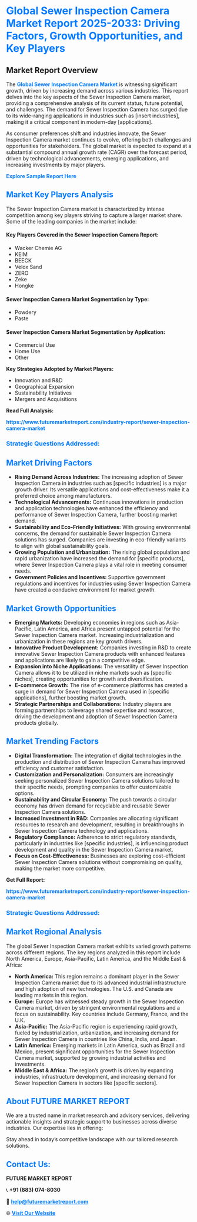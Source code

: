 <h1 style="color: #007BFF;">Global Sewer Inspection Camera Market Report 2025-2033: Driving Factors, Growth Opportunities, and Key Players</h1>

<section id="overview">
<h2>Market Report Overview</h2>
<p>The <a href="https://www.futuremarketreport.com/industry-report/sewer-inspection-camera-market" style="color: #007BFF; text-decoration: none;"><strong>Global Sewer Inspection Camera Market</strong></a> is witnessing significant growth, driven by increasing demand across various industries. This report delves into the key aspects of the Sewer Inspection Camera market, providing a comprehensive analysis of its current status, future potential, and challenges. The demand for Sewer Inspection Camera has surged due to its wide-ranging applications in industries such as [insert industries], making it a critical component in modern-day [applications].</p>
<p>As consumer preferences shift and industries innovate, the Sewer Inspection Camera market continues to evolve, offering both challenges and opportunities for stakeholders. The global market is expected to expand at a substantial compound annual growth rate (CAGR) over the forecast period, driven by technological advancements, emerging applications, and increasing investments by major players.</p>
</section>

<section id="overview">
<p><a href="https://www.futuremarketreport.com/request-sample/reportId=35079" style="color: #007BFF; text-decoration: none;"><strong>Explore Sample Report Here</strong></a></p>
</section>

<section id="key-players">
<h2 style="color: #007BFF;">Market Key Players Analysis</h2>
<p>The Sewer Inspection Camera market is characterized by intense competition among key players striving to capture a larger market share. Some of the leading companies in the market include:</p>
<h4>Key Players Covered in the Sewer Inspection Camera Report:</h4>
<ul><li>Wacker Chemie AG</li><li>KEIM</li><li>BEECK</li><li>Velox Sand</li><li>ZERO</li><li>Zeke</li><li>Hongke</li></ul>
<h4>Sewer Inspection Camera Market Segmentation by Type:</h4>
<ul><li>Powdery</li><li>Paste</li></ul>

<h4>Sewer Inspection Camera Market Segmentation by Application:</h4>
<ul><li>Commercial Use</li><li>Home Use</li><li>Other</li></ul>
<p><strong>Key Strategies Adopted by Market Players:</strong></p>
<ul>
<li>Innovation and R&D</li>
<li>Geographical Expansion</li>
<li>Sustainability Initiatives</li>
<li>Mergers and Acquisitions</li>
</ul>
</section>

<section>
<p><strong>Read Full Analysis: </strong></p><a href="https://www.futuremarketreport.com/industry-report/sewer-inspection-camera-market" style="color: #007BFF; text-decoration: none;"><strong>https://www.futuremarketreport.com/industry-report/sewer-inspection-camera-market</strong></a>
<h3 style="color: #007BFF;">Strategic Questions Addressed:</h3>
</section>

<section id="driving-factors">
<h2 style="color: #007BFF;">Market Driving Factors</h2>
<ul>
<li><strong>Rising Demand Across Industries:</strong> The increasing adoption of Sewer Inspection Camera in industries such as [specific industries] is a major growth driver. Its versatile applications and cost-effectiveness make it a preferred choice among manufacturers.</li>
<li><strong>Technological Advancements:</strong> Continuous innovations in production and application technologies have enhanced the efficiency and performance of Sewer Inspection Camera, further boosting market demand.</li>
<li><strong>Sustainability and Eco-Friendly Initiatives:</strong> With growing environmental concerns, the demand for sustainable Sewer Inspection Camera solutions has surged. Companies are investing in eco-friendly variants to align with global sustainability goals.</li>
<li><strong>Growing Population and Urbanization:</strong> The rising global population and rapid urbanization have increased the demand for [specific products], where Sewer Inspection Camera plays a vital role in meeting consumer needs.</li>
<li><strong>Government Policies and Incentives:</strong> Supportive government regulations and incentives for industries using Sewer Inspection Camera have created a conducive environment for market growth.</li>
</ul>
</section>

<section id="growth-opportunities">
<h2 style="color: #007BFF;">Market Growth Opportunities</h2>
<ul>
<li><strong>Emerging Markets:</strong> Developing economies in regions such as Asia-Pacific, Latin America, and Africa present untapped potential for the Sewer Inspection Camera market. Increasing industrialization and urbanization in these regions are key growth drivers.</li>
<li><strong>Innovative Product Development:</strong> Companies investing in R&D to create innovative Sewer Inspection Camera products with enhanced features and applications are likely to gain a competitive edge.</li>
<li><strong>Expansion into Niche Applications:</strong> The versatility of Sewer Inspection Camera allows it to be utilized in niche markets such as [specific niches], creating opportunities for growth and diversification.</li>
<li><strong>E-commerce Growth:</strong> The rise of e-commerce platforms has created a surge in demand for Sewer Inspection Camera used in [specific applications], further boosting market growth.</li>
<li><strong>Strategic Partnerships and Collaborations:</strong> Industry players are forming partnerships to leverage shared expertise and resources, driving the development and adoption of Sewer Inspection Camera products globally.</li>
</ul>
</section>

<section id="trending-factors">
<h2 style="color: #007BFF;">Market Trending Factors</h2>
<ul>
<li><strong>Digital Transformation:</strong> The integration of digital technologies in the production and distribution of Sewer Inspection Camera has improved efficiency and customer satisfaction.</li>
<li><strong>Customization and Personalization:</strong> Consumers are increasingly seeking personalized Sewer Inspection Camera solutions tailored to their specific needs, prompting companies to offer customizable options.</li>
<li><strong>Sustainability and Circular Economy:</strong> The push towards a circular economy has driven demand for recyclable and reusable Sewer Inspection Camera solutions.</li>
<li><strong>Increased Investment in R&D:</strong> Companies are allocating significant resources to research and development, resulting in breakthroughs in Sewer Inspection Camera technology and applications.</li>
<li><strong>Regulatory Compliance:</strong> Adherence to strict regulatory standards, particularly in industries like [specific industries], is influencing product development and quality in the Sewer Inspection Camera market.</li>
<li><strong>Focus on Cost-Effectiveness:</strong> Businesses are exploring cost-efficient Sewer Inspection Camera solutions without compromising on quality, making the market more competitive.</li>
</ul>
</section>

<section>
<p><strong>Get Full Report: </strong></p><a href="https://www.futuremarketreport.com/industry-report/sewer-inspection-camera-market" style="color: #007BFF; text-decoration: none;"><strong>https://www.futuremarketreport.com/industry-report/sewer-inspection-camera-market</strong></a>
<h3 style="color: #007BFF;">Strategic Questions Addressed:</h3>
</section>


<section id="regional-analysis">
<h2 style="color: #007BFF;">Market Regional Analysis</h2>
<p>The global Sewer Inspection Camera market exhibits varied growth patterns across different regions. The key regions analyzed in this report include North America, Europe, Asia-Pacific, Latin America, and the Middle East & Africa:</p>
<ul>
<li><strong>North America:</strong> This region remains a dominant player in the Sewer Inspection Camera market due to its advanced industrial infrastructure and high adoption of new technologies. The U.S. and Canada are leading markets in this region.</li>
<li><strong>Europe:</strong> Europe has witnessed steady growth in the Sewer Inspection Camera market, driven by stringent environmental regulations and a focus on sustainability. Key countries include Germany, France, and the U.K.</li>
<li><strong>Asia-Pacific:</strong> The Asia-Pacific region is experiencing rapid growth, fueled by industrialization, urbanization, and increasing demand for Sewer Inspection Camera in countries like China, India, and Japan.</li>
<li><strong>Latin America:</strong> Emerging markets in Latin America, such as Brazil and Mexico, present significant opportunities for the Sewer Inspection Camera market, supported by growing industrial activities and investments.</li>
<li><strong>Middle East & Africa:</strong> The region’s growth is driven by expanding industries, infrastructure development, and increasing demand for Sewer Inspection Camera in sectors like [specific sectors].</li>
</ul>
</section>

<footer>
<h2 style="color: #007BFF;">About FUTURE MARKET REPORT</h2>
<p>We are a trusted name in market research and advisory services, delivering actionable insights and strategic support to businesses across diverse industries. Our expertise lies in offering:</p>

<p>Stay ahead in today’s competitive landscape with our tailored research solutions.</p>

<h2 style="color: #007BFF;">Contact Us:</h2>
<p><strong>FUTURE MARKET REPORT</strong></p>
<p>📞 <strong>+91 (883) 074-8030</strong></p>
<p>📧 <strong><a href="mailto:help@futuremarketreport.com" style="color: #007BFF;">help@futuremarketreport.com</a></strong></p>
<p>🌐 <strong><a href="https://www.futuremarketreport.com/" style="color: #007BFF;">Visit Our Website</a></strong></p>
</footer>